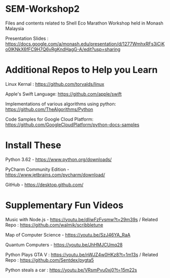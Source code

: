 # SEM-Workshop2
Files and contents related to Shell Eco Marathon Workshop held in Monash Malaysia

Presentation Slides : https://docs.google.com/a/monash.edu/presentation/d/1277WmhxRFs3iCjKo0lKNkX6fFC9H7Q6vRgKndHagG-A/edit?usp=sharing



# Additional Repos to Help you Learn

Linux Kernal : https://github.com/torvalds/linux

Apple's Swift Language: https://github.com/apple/swift

Implementations of various algorithms using python: https://github.com/TheAlgorithms/Python

Code Samples for Google Cloud Platform:  https://github.com/GoogleCloudPlatform/python-docs-samples

# Install These

Python 3.62 - https://www.python.org/downloads/ 

PyCharm Community Edition - https://www.jetbrains.com/pycharm/download/

GitHub - https://desktop.github.com/ 

# Supplementary Fun Videos
 
Music with Node.js - https://youtu.be/dIiwFzFvsmw?t=29m39s / Related Repo : https://github.com/walmik/scribbletune

Map of Computer Science - https://youtu.be/SzJ46YA_RaA

Quantum Computers - https://youtu.be/JhHMJCUmq28

Python Plays GTA V : https://youtu.be/nWJZ4w0HKz8?t=1m13s / Related Repo : https://github.com/Sentdex/pygta5

Python steals a car : https://youtu.be/VRsmPvu0xj0?t=15m22s
